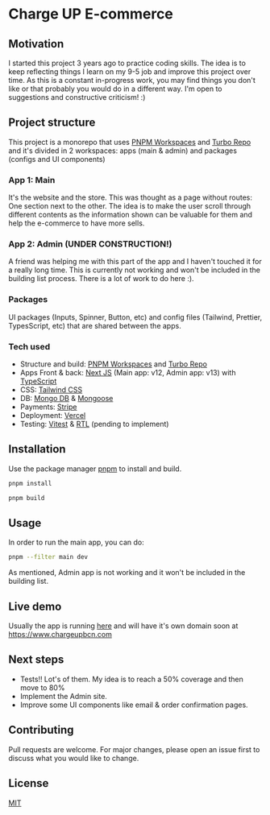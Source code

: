 # Charge UP E-commerce

## Motivation

I started this project 3 years ago to practice coding skills. The idea is to keep reflecting things
I learn on my 9-5 job and improve this project over time. As this is a constant in-progress work,
you may find things you don't like or that probably you would do in a different way. I'm open to
suggestions and constructive criticism! :)

## Project structure

This project is a monorepo that uses [PNPM Workspaces](https://pnpm.io/workspaces) and
[Turbo Repo](https://turbo.build/repo) and it's divided in 2 workspaces: apps (main & admin) and
packages (configs and UI components)

### App 1: Main

It's the website and the store. This was thought as a page without routes: One section next to the
other. The idea is to make the user scroll through different contents as the information shown can
be valuable for them and help the e-commerce to have more sells.

### App 2: Admin (UNDER CONSTRUCTION!)

A friend was helping me with this part of the app and I haven't touched it for a really long time.
This is currently not working and won't be included in the building list process. There is a lot of
work to do here :).

### Packages

UI packages (Inputs, Spinner, Button, etc) and config files (Tailwind, Prettier, TypesScript, etc)
that are shared between the apps.

### Tech used

- Structure and build: [PNPM Workspaces](https://pnpm.io/workspaces) and
  [Turbo Repo](https://turbo.build/repo)
- Apps Front & back: [Next JS](https://nextjs.org/) (Main app: v12, Admin app: v13) with
  [TypeScript](https://www.typescriptlang.org/)
- CSS: [Tailwind CSS](https://tailwindcss.com/)
- DB: [Mongo DB](https://www.mongodb.com/es) & [Mongoose](https://mongoosejs.com/)
- Payments: [Stripe](https://stripe.com/)
- Deployment: [Vercel](https://vercel.com/)
- Testing: [Vitest](https://vitest.dev/) &
  [RTL](https://github.com/testing-library/react-testing-library) (pending to implement)

## Installation

Use the package manager [pnpm](https://pnpm.io/) to install and build.

```bash
pnpm install
```

```bash
pnpm build
```

## Usage

In order to run the main app, you can do:

```bash
pnpm --filter main dev
```

As mentioned, Admin app is not working and it won't be included in the building list.

## Live demo

Usually the app is running [here](https://chargeupbcn.vercel.app/) and will have it's own domain
soon at https://www.chargeupbcn.com

## Next steps

- Tests!! Lot's of them. My idea is to reach a 50% coverage and then move to 80%
- Implement the Admin site.
- Improve some UI components like email & order confirmation pages.

## Contributing

Pull requests are welcome. For major changes, please open an issue first to discuss what you would
like to change.

## License

[MIT](https://choosealicense.com/licenses/mit/)
